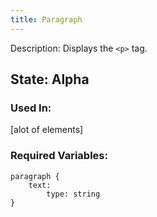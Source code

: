 ```yaml
---
title: Paragraph
---
```

Description: Displays the ```<p>``` tag. 

## State: Alpha
### Used In:
[alot of elements]
### Required Variables:
~~~
paragraph {
    text:
        type: string
}
~~~
